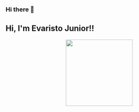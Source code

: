 ### Hi there 👋
## Hi, I'm Evaristo Junior!!
<div align="center">
  <a href="https://github.com/Vava1706">
  <img height="180em" src="https://github-readme-stats.vercel.app/api?username=Vava1706&show_icons=true&theme=dracula&include_all_commits=true&count_private=true"/>
